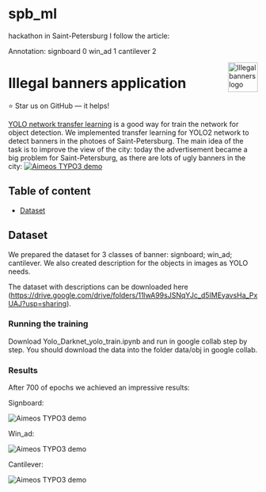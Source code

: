 # spb_ml
hackathon in Saint-Petersburg
I follow the article:

Annotation: 
signboard 0
win_ad 1
cantilever 2


<a href="https://aimeos.org/">
    <img src="https://pp.userapi.com/c849532/v849532619/138e0e/cVoHpGhlf0M.jpg" alt="Illegal banners logo" title="Illegal banners" align="right" height="60" />
</a>

Illegal banners application
======================

:star: Star us on GitHub — it helps!

[YOLO network transfer learning](https://timebutt.github.io/static/how-to-train-yolov2-to-detect-custom-objects/) is a good way for train the network for object detection. We implemented transfer learning for YOLO2 network to detect banners in the photoes of Saint-Petersburg. 
The main idea of the task is to improve the view of the city: today the advertisement became a big problem for Saint-Petersburg, as there are lots of ugly banners in the city: 
[![Aimeos TYPO3 demo](https://pp.userapi.com/c849532/v849532619/138e1e/nNZ_8ekxNzI.jpg)](https://vk.com/@mytndvor-borba-s-reklamoj)

## Table of content

- [Dataset](#dataset)


## Dataset

We prepared the dataset for 3 classes of banner: signboard; win_ad; cantilever. We also created description for the objects in images as YOLO needs.

The dataset with descriptions can be downloaded here (https://drive.google.com/drive/folders/11lwA99sJSNqYJc_d5IMEyavsHa_PxUAJ?usp=sharing).


### Running the training

Download Yolo_Darknet_yolo_train.ipynb and run in google collab step by step. You should download the data into the folder data/obj in google collab. 

### Results

After 700 of epochs we achieved an impressive results: 

Signboard:

![Aimeos TYPO3 demo](https://pp.userapi.com/c845017/v845017184/1a92c6/opw9VKKtz88.jpg)

Win_ad:

![Aimeos TYPO3 demo](https://pp.userapi.com/c845017/v845017184/1a92d0/zjBGOzGwVvY.jpg)

Cantilever:

![Aimeos TYPO3 demo](https://pp.userapi.com/c845017/v845017184/1a92da/RcqIrQAfQWs.jpg)

